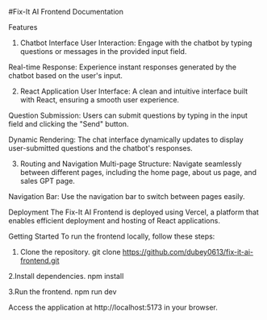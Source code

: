 #Fix-It AI Frontend Documentation

Features
1. Chatbot Interface
User Interaction: Engage with the chatbot by typing questions or messages in the provided input field.

Real-time Response: Experience instant responses generated by the chatbot based on the user's input.

2. React Application
User Interface: A clean and intuitive interface built with React, ensuring a smooth user experience.

Question Submission: Users can submit questions by typing in the input field and clicking the "Send" button.

Dynamic Rendering: The chat interface dynamically updates to display user-submitted questions and the chatbot's responses.

3. Routing and Navigation
Multi-page Structure: Navigate seamlessly between different pages, including the home page, about us page, and sales GPT page.

Navigation Bar: Use the navigation bar to switch between pages easily.

Deployment
The Fix-It AI Frontend is deployed using Vercel, a platform that enables efficient deployment and hosting of React applications.

Getting Started
To run the frontend locally, follow these steps:

1. Clone the repository.
git clone https://github.com/dubey0613/fix-it-ai-frontend.git


2.Install dependencies.
npm install


3.Run the frontend.
npm run dev

Access the application at http://localhost:5173 in your browser.
